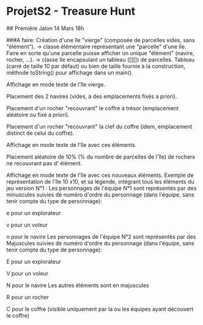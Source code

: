 # ProjetS2 - Treasure Hunt


## Première Jalon 14 Mars 18h


###A faire:
Création d'une île "vierge" (composée de parcelles vides, sans "élément").
→ classe élémentaire représentant une "parcelle" d'une île. 
Faire en sorte qu'une parcelle puisse afficher un unique "élément" (navire, rocher, ...). 
→ classe Ile encapsulant un tableau ([][]) de parcelles.
Tableau (carré de taille 10 par défaut) ou bien de taille fournie à la construction, 
méthode toString() pour affichage dans un main().

Affichage en mode texte de l'île vierge.

Placement des 2 navires (vides, à des emplacements fixés a priori).

Placement d'un rocher "recouvrant" le coffre à trésor (emplacement aléatoire ou fixé a priori).

Placement d'un rocher "recouvrant" la clef du coffre (idem,
emplacement distinct de celui du coffre).

Affichage en mode texte de l'île avec ces éléments.

Placement aléatoire de 10% (% du nombre de parcelles de l'île) de rochers ne recouvrant pas d' élément.

Affichage en mode texte de l'île avec ces nouveaux éléments.
Exemple de représentation de l'île 10 x10, et sa légende, intégrant tous les éléments du jeu version N°1 :
Les personnages de l'équipe N°1 sont représentés par des minuscules suivies de numéro d'ordre du personnage 
(dans l'équipe, sans tenir compte du type de personnage):

e pour un explorateur

v pour un voleur

n pour le navire
Les personnages de l'équipe N°2 sont représentés par des Majuscules suivies de numéro d'ordre du personnage 
(dans l'équipe, sans tenir compte du type de personnage): 

E pour un explorateur

V pour un voleur 

N pour le navire
Les autres éléments sont en majuscules

R pour un rocher

C pour le coffre 
(visible uniquement par la ou les équipes ayant découvert le coffre)
